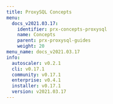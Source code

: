 ```yaml
---
title: ProxySQL Concepts
menu:
  docs_v2021.03.17:
    identifier: prx-concepts-proxysql
    name: Concepts
    parent: prx-proxysql-guides
    weight: 20
menu_name: docs_v2021.03.17
info:
  autoscaler: v0.2.1
  cli: v0.17.1
  community: v0.17.1
  enterprise: v0.4.1
  installer: v0.17.1
  version: v2021.03.17
---
```


